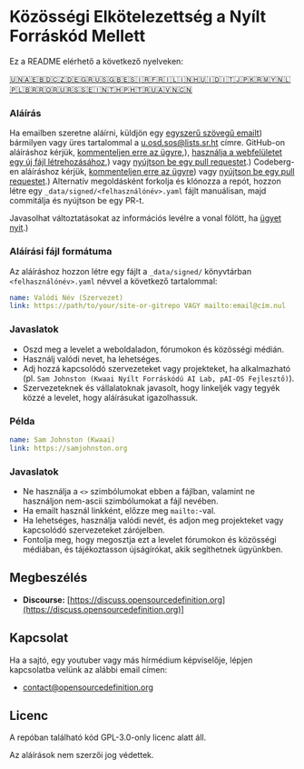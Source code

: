 # Közösségi Elkötelezettség a Nyílt Forráskód Mellett

Ez a README elérhető a következő nyelveken:
<!-- TRANSLATIONS_START -->
[🇺🇳](README.md)[🇦🇪](README-ar-AE.md)[🇧🇩](README-bn-BD.md)[🇨🇿](README-cs-CZ.md)[🇩🇪](README-de-DE.md)[🇬🇷](README-el-GR.md)[🇺🇸](README-en-US.md)[🇬🇧](README-en-GB.md)[🇪🇸](README-es-ES.md)[🇮🇷](README-fa-IR.md)[🇫🇷](README-fr-FR.md)[🇮🇱](README-he-IL.md)[🇮🇳](README-hi-IN.md)[🇭🇺](README-hu-HU.md)[🇮🇩](README-id-ID.md)[🇮🇹](README-it-IT.md)[🇯🇵](README-ja-JP.md)[🇰🇷](README-ko-KR.md)[🇲🇾](README-ms-MY.md)[🇳🇱](README-nl-NL.md)[🇵🇱](README-pl-PL.md)[🇧🇷](README-pt-BR.md)[🇷🇴](README-ro-RO.md)[🇷🇺](README-ru-RU.md)[🇷🇸](README-sr-RS.md)[🇸🇪](README-sv-SE.md)[🇮🇳](README-ta-IN.md)[🇹🇭](README-th-TH.md)[🇵🇭](README-tl-PH.md)[🇹🇷](README-tr-TR.md)[🇺🇦](README-uk-UA.md)[🇻🇳](README-vi-VN.md)[🇨🇳](README-zh-CN.md)
<!-- TRANSLATIONS_END -->

### Aláírás

Ha emailben szeretne aláírni, küldjön egy [egyszerű szövegű emailt](https://useplaintext.email/)) bármilyen vagy üres tartalommal a [u.osd.sos@lists.sr.ht](mailto:u.osd.sos@lists.sr.ht) címre.
GitHub-on aláíráshoz kérjük, [kommenteljen erre az ügyre](https://github.com/OpenSourceDefinition/sos/issues/1),), [használja a webfelületet egy új fájl létrehozásához](https://github.com/OpenSourceDefinition/sos/new/main/_data/signed),) vagy [nyújtson be egy pull requestet](https://github.com/OpenSourceDefinition/sos/pulls).)
Codeberg-en aláíráshoz kérjük, [kommenteljen erre az ügyre](https://codeberg.org/osd/sos/issues/1)) vagy [nyújtson be egy pull requestet](https://codeberg.org/osd/sos/pulls).)
Alternatív megoldásként forkolja és klónozza a repót, hozzon létre egy `_data/signed/<felhasználónév>.yaml` fájlt manuálisan, majd commitálja és nyújtson be egy PR-t.

Javasolhat változtatásokat az információs levélre a vonal fölött, ha [ügyet nyit](https://codeberg.org/osd/sos/issues).)

### Aláírási fájl formátuma

Az aláíráshoz hozzon létre egy fájlt a `_data/signed/` könyvtárban `<felhasználónév>.yaml` névvel a következő tartalommal:

```yaml
name: Valódi Név (Szervezet)
link: https://path/to/your/site-or-gitrepo VAGY mailto:email@cím.nul
```

### Javaslatok
- Oszd meg a levelet a weboldaladon, fórumokon és közösségi médián.
- Használj valódi nevet, ha lehetséges.
- Adj hozzá kapcsolódó szervezeteket vagy projekteket, ha alkalmazható (pl. `Sam Johnston (Kwaai Nyílt Forráskódú AI Lab, pAI-OS Fejlesztő)`).
- Szervezeteknek és vállalatoknak javasolt, hogy linkeljék vagy tegyék közzé a levelet, hogy aláírásukat igazolhassuk.

### Példa

```yaml
name: Sam Johnston (Kwaai)
link: https://samjohnston.org
```

### Javaslatok

- Ne használja a `<>` szimbólumokat ebben a fájlban, valamint ne használjon nem-ascii szimbólumokat a fájl nevében.
- Ha emailt használ linkként, előzze meg `mailto:`-val.
- Ha lehetséges, használja valódi nevét, és adjon meg projekteket vagy kapcsolódó szervezeteket zárójelben.
- Fontolja meg, hogy megosztja ezt a levelet fórumokon és közösségi médiában, és tájékoztasson újságírókat, akik segíthetnek ügyünkben.

## Megbeszélés

- **Discourse:** [https://discuss.opensourcedefinition.org](https://discuss.opensourcedefinition.org)]

## Kapcsolat
Ha a sajtó, egy youtuber vagy más hírmédium képviselője, lépjen kapcsolatba velünk az alábbi email címen:
- [contact@opensourcedefinition.org](mailto:contact@opensourcedefinition.org)

## Licenc
A repóban található kód GPL-3.0-only licenc alatt áll.

Az aláírások nem szerzői jog védettek.